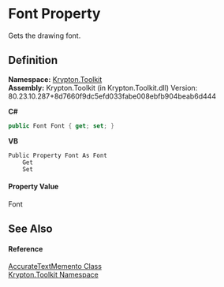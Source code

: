 # Font Property


Gets the drawing font.



## Definition
**Namespace:** <a href="79d2eac2-21f4-54ff-7552-b20c33c30600.md">Krypton.Toolkit</a>  
**Assembly:** Krypton.Toolkit (in Krypton.Toolkit.dll) Version: 80.23.10.287+8d7660f9dc5efd033fabe008ebfb904beab6d444

**C#**
``` C#
public Font Font { get; set; }
```
**VB**
``` VB
Public Property Font As Font
	Get
	Set
```



#### Property Value
Font

## See Also


#### Reference
<a href="fa26df91-14f8-144f-c902-ef2fc2e0cb1b.md">AccurateTextMemento Class</a>  
<a href="79d2eac2-21f4-54ff-7552-b20c33c30600.md">Krypton.Toolkit Namespace</a>  
